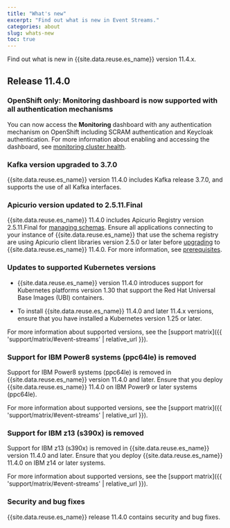 ```yaml
---
title: "What's new"
excerpt: "Find out what is new in Event Streams."
categories: about
slug: whats-new
toc: true
---
```


Find out what is new in {{site.data.reuse.es_name}} version 11.4.x.


## Release 11.4.0

### OpenShift only: Monitoring dashboard is now supported with all authentication mechanisms

You can now access the **Monitoring** dashboard with any authentication mechanism on OpenShift including SCRAM authentication and Keycloak authentication. For more information about enabling and accessing the dashboard, see [monitoring cluster health](../../administering/cluster-health#viewing-the-preconfigured-dashboard).

### Kafka version upgraded to 3.7.0

{{site.data.reuse.es_name}} version 11.4.0 includes Kafka release 3.7.0, and supports the use of all Kafka interfaces.

### Apicurio version updated to 2.5.11.Final

{{site.data.reuse.es_name}} 11.4.0 includes Apicurio Registry version 2.5.11.Final for [managing schemas](../../schemas/overview/#schema-registry). Ensure all applications connecting to your instance of {{site.data.reuse.es_name}} that use the schema registry are using Apicurio client libraries version 2.5.0 or later before [upgrading](../../installing/upgrading/#prerequisites) to {{site.data.reuse.es_name}} 11.4.0. For more information, see [prerequisites](../../installing/prerequisites#schema-requirements).

### Updates to supported Kubernetes versions

- {{site.data.reuse.es_name}} version 11.4.0 introduces support for Kubernetes platforms version 1.30 that support the Red Hat Universal Base Images (UBI) containers.

- To install {{site.data.reuse.es_name}} 11.4.0 and later 11.4.x versions, ensure that you have installed a Kubernetes version 1.25 or later. 

For more information about supported versions, see the [support matrix]({{ 'support/matrix/#event-streams' | relative_url }}).

### Support for IBM Power8 systems (ppc64le) is removed

Support for IBM Power8 systems (ppc64le) is removed in {{site.data.reuse.es_name}} version 11.4.0 and later. Ensure that you deploy {{site.data.reuse.es_name}} 11.4.0 on IBM Power9 or later systems (ppc64le).

For more information about supported versions, see the [support matrix]({{ 'support/matrix/#event-streams' | relative_url }}).

### Support for IBM z13 (s390x) is removed

Support for IBM z13 (s390x) is removed in {{site.data.reuse.es_name}} version 11.4.0 and later. Ensure that you deploy {{site.data.reuse.es_name}} 11.4.0 on IBM z14 or later systems.

For more information about supported versions, see the [support matrix]({{ 'support/matrix/#event-streams' | relative_url }}).

### Security and bug fixes

{{site.data.reuse.es_name}} release 11.4.0 contains security and bug fixes.
